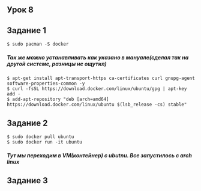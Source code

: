 ## Урок 8
## Задание 1

    $ sudo pacman -S docker
    
##### Так же можно устанавливать как указано в мануале(сделал так на другой системе, разницы не ощутил)

    $ apt-get install apt-transport-https ca-certificates curl gnupg-agent software-properties-common -y
    $ curl -fsSL https://download.docker.com/linux/ubuntu/gpg | apt-key add -
    $ add-apt-repository "deb [arch=amd64] https://download.docker.com/linux/ubuntu $(lsb_release -cs) stable"
    
    
    
## Задание 2

    $ sudo docker pull ubuntu
    $ sudo docker run -it ubuntu
    
##### Тут мы переходим в VM(контейнер) с ubutnu. Все запустилось с arch linux
## Задание 3

